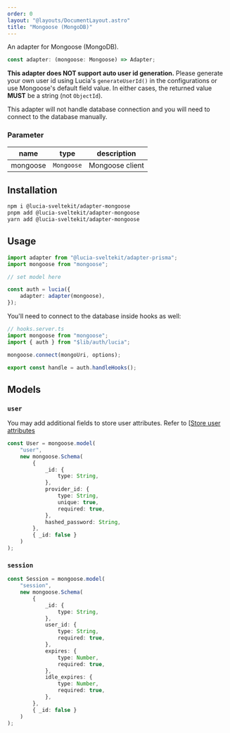 ```yaml
---
order: 0
layout: "@layouts/DocumentLayout.astro"
title: "Mongoose (MongoDB)"
---
```


An adapter for Mongoose (MongoDB).

```ts
const adapter: (mongoose: Mongoose) => Adapter;
```

**This adapter does NOT support auto user id generation.** Please generate your own user id using Lucia's `generateUserId()` in the configurations or use Mongoose's default field value. In either cases, the returned value **MUST** be a string (not `ObjectId`).

This adapter will not handle database connection and you will need to connect to the database manually.

### Parameter

| name     | type       | description     |
| -------- | ---------- | --------------- |
| mongoose | `Mongoose` | Mongoose client |

## Installation

```bash
npm i @lucia-sveltekit/adapter-mongoose
pnpm add @lucia-sveltekit/adapter-mongoose
yarn add @lucia-sveltekit/adapter-mongoose
```

## Usage

```ts
import adapter from "@lucia-sveltekit/adapter-prisma";
import mongoose from "mongoose";

// set model here

const auth = lucia({
    adapter: adapter(mongoose),
});
```

You'll need to connect to the database inside hooks as well:

```ts
// hooks.server.ts
import mongoose from "mongoose";
import { auth } from "$lib/auth/lucia";

mongoose.connect(mongoUri, options);

export const handle = auth.handleHooks();
```

## Models

### `user`

You may add additional fields to store user attributes. Refer to [[Store user attributes](/learn/basics/store-user-attributes)

```ts
const User = mongoose.model(
    "user",
    new mongoose.Schema(
        {
            _id: {
                type: String,
            },
            provider_id: {
                type: String,
                unique: true,
                required: true,
            },
            hashed_password: String,
        },
        { _id: false }
    )
);
```

### `session`

```ts
const Session = mongoose.model(
    "session",
    new mongoose.Schema(
        {
            _id: {
                type: String,
            },
            user_id: {
                type: String,
                required: true,
            },
            expires: {
                type: Number,
                required: true,
            },
            idle_expires: {
                type: Number,
                required: true,
            },
        },
        { _id: false }
    )
);
```
